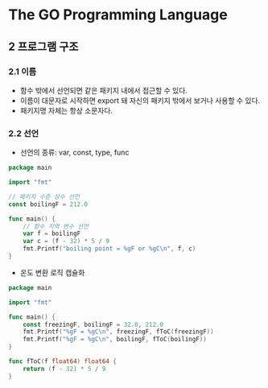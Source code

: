 # The GO Programming Language
## 2 프로그램 구조
### 2.1 이름
- 함수 밖에서 선언되면 같은 패키지 내에서 접근할 수 있다.
- 이름이 대문자로 시작하면 export 돼 자신의 패키지 밖에서 보거나 사용할 수 있다.
- 패키지명 자체는 항상 소문자다.
### 2.2 선언
- 선언의 종류: var, const, type, func
```go
package main

import "fmt"

// 패키지 수준 상수 선언
const boilingF = 212.0

func main() {
    // 함수 지역 변수 선언
    var f = boilingF
    var c = (f - 32) * 5 / 9
    fmt.Printf("boiling point = %gF or %gC\n", f, c)
}
```
- 온도 변환 로직 캡슐화
```go
package main

import "fmt"

func main() {
	const freezingF, boilingF = 32.0, 212.0
	fmt.Printf("%gF = %gC\n", freezingF, fToC(freezingF))
	fmt.Printf("%gF = %gC\n", boilingF, fToC(boilingF))
}

func fToC(f float64) float64 {
	return (f - 32) * 5 / 9
}
```